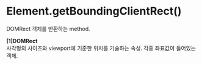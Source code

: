 # Element.getBoundingClientRect()

DOMRect 객체를 반환하는 method. <br>

**[1]DOMRect**<br>
사각형의 사이즈와 viewport에 기준한 위치를 기술하는 속성. 각종 좌표값이 들어있는 객체.
